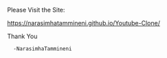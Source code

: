 Please Visit the Site:

  https://narasimhatammineni.github.io/Youtube-Clone/

Thank You

      -NarasimhaTammineni
